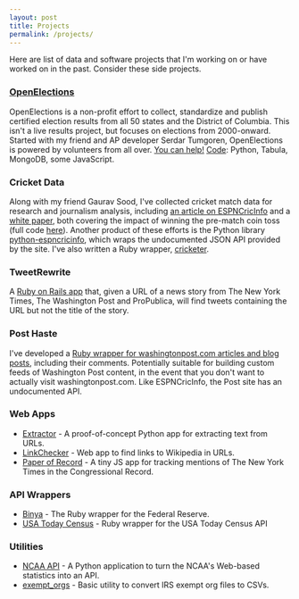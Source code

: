 ```yaml
---
layout: post
title: Projects
permalink: /projects/
---
```


Here are list of data and software projects that I'm working on or have worked on in the past. Consider these side projects.

### [OpenElections](http://www.openelections.net)

OpenElections is a non-profit effort to collect, standardize and publish certified election results from all 50 states and the District of Columbia. This isn't a live results project, but focuses on elections from 2000-onward. Started with my friend and AP developer Serdar Tumgoren, OpenElections is powered by volunteers from all over. [You can help!](http://docs.openelections.net/) [Code](https://github.com/openelections): Python, Tabula, MongoDB, some JavaScript.

### Cricket Data

Along with my friend Gaurav Sood, I've collected cricket match data for research and journalism analysis, including [an article on ESPNCricInfo](http://www.espncricinfo.com/blogs/content/story/997931.html) and a [white paper](https://github.com/dwillis/toss-up/blob/master/write_up/cricket.pdf), both covering the impact of winning the pre-match coin toss (full code [here](https://github.com/dwillis/toss-up)). Another product of these efforts is the Python library [python-espncricinfo](https://github.com/dwillis/python-espncricinfo), which wraps the undocumented JSON API provided by the site. I've also written a Ruby wrapper, [cricketer](https://github.com/dwillis/cricketer).

### TweetRewrite

A [Ruby on Rails app](http://tweetrewrite.herokuapp.com/) that, given a URL of a news story from The New York Times, The Washington Post and ProPublica, will find tweets containing the URL but not the title of the story.

### Post Haste

I've developed a [Ruby wrapper for washingtonpost.com articles and blog posts](https://github.com/dwillis/post_haste), including their comments. Potentially suitable for building custom feeds of Washington Post content, in the event that you don't want to actually visit washingtonpost.com. Like ESPNCricInfo, the Post site has an undocumented API.

### Web Apps

  * [Extractor](https://github.com/dwillis/extractor) - A proof-of-concept Python app for extracting text from URLs.
  * [LinkChecker](https://github.com/dwillis/linkchecker) - Web app to find links to Wikipedia in URLs.
  * [Paper of Record](https://github.com/dwillis/paper-of-record) - A tiny JS app for tracking mentions of The New York Times in the Congressional Record.

### API Wrappers

  * [Binya](https://github.com/dwillis/binya) - The Ruby wrapper for the Federal Reserve.
  * [USA Today Census](https://github.com/dwillis/usatoday-census) - Ruby wrapper for the USA Today Census API

### Utilities

  * [NCAA API](https://github.com/dwillis/NCAA-API) - A Python application to turn the NCAA's Web-based statistics into an API.
  * [exempt_orgs](https://github.com/dwillis/exempt_orgs) - Basic utility to convert IRS exempt org files to CSVs.
